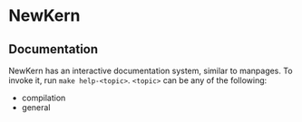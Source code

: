 # NewKern

## Documentation

NewKern has an interactive documentation system, similar
to manpages. To invoke it, run `make help-<topic>`. `<topic>` 
can be any of the following:

- compilation
- general